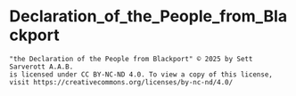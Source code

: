 # Declaration_of_the_People_from_Blackport

```
"the Declaration of the People from Blackport" © 2025 by Sett Sarverott A.A.B.
is licensed under CC BY-NC-ND 4.0. To view a copy of this license,
visit https://creativecommons.org/licenses/by-nc-nd/4.0/
```
